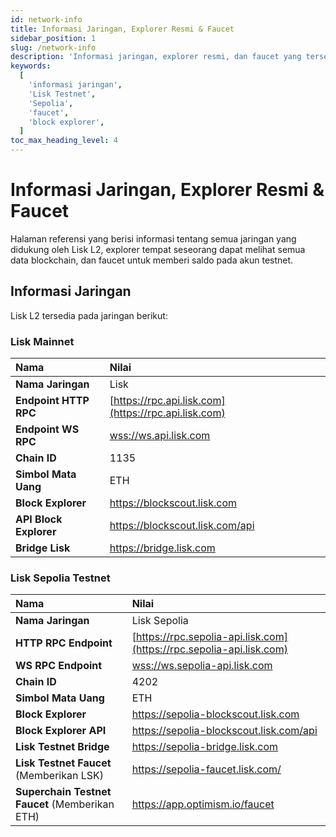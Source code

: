```yaml
---
id: network-info  
title: Informasi Jaringan, Explorer Resmi & Faucet  
sidebar_position: 1  
slug: /network-info  
description: 'Informasi jaringan, explorer resmi, dan faucet yang tersedia untuk jaringan Lisk L2.'  
keywords:  
  [  
    'informasi jaringan',  
    'Lisk Testnet',  
    'Sepolia',  
    'faucet',  
    'block explorer',  
  ]  
toc_max_heading_level: 4  
---  
```


# Informasi Jaringan, Explorer Resmi & Faucet  
Halaman referensi yang berisi informasi tentang semua jaringan yang didukung oleh Lisk L2, explorer tempat seseorang dapat melihat semua data blockchain, dan faucet untuk memberi saldo pada akun testnet.

## Informasi Jaringan  
Lisk L2 tersedia pada jaringan berikut:

### Lisk Mainnet

| Nama                    | Nilai                                                                        |  
| :----------------------  | :-------------------------------------------------------------------------- |  
| **Nama Jaringan**        | Lisk                                                                        |  
| **Endpoint HTTP RPC**    | [https://rpc.api.lisk.com](https://rpc.api.lisk.com)                        |  
| **Endpoint WS RPC**      | [wss://ws.api.lisk.com](wss://ws.api.lisk.com)                              |  
| **Chain ID**             | 1135                                                                        |  
| **Simbol Mata Uang**     | ETH                                                                         |  
| **Block Explorer**      | https://blockscout.lisk.com                                                 |  
| **API Block Explorer**  | https://blockscout.lisk.com/api                                             |  
| **Bridge Lisk**          | https://bridge.lisk.com                                                     |

### Lisk Sepolia Testnet

| Nama                                                   | Nilai                                                                       |  
| :-------------------                                     | :-------------------------------------------------------------------------- |  
| **Nama Jaringan**                                       | Lisk Sepolia                                                        |  
| **HTTP RPC Endpoint**                                  | [https://rpc.sepolia-api.lisk.com](https://rpc.sepolia-api.lisk.com)        |  
| **WS RPC Endpoint**                                    | [wss://ws.sepolia-api.lisk.com](wss://ws.sepolia-api.lisk.com)              |  
| **Chain ID**                                           | 4202                                                                        |  
| **Simbol Mata Uang**                                    | ETH                                                                         |  
| **Block Explorer**                                     | https://sepolia-blockscout.lisk.com                                         |  
| **Block Explorer API**                                 | https://sepolia-blockscout.lisk.com/api                                     |  
| **Lisk Testnet Bridge**                                | https://sepolia-bridge.lisk.com                                             |  
| **Lisk Testnet Faucet** (Memberikan LSK)               | https://sepolia-faucet.lisk.com/                                            |  
| **Superchain Testnet Faucet** (Memberikan ETH)         | https://app.optimism.io/faucet                                              |
